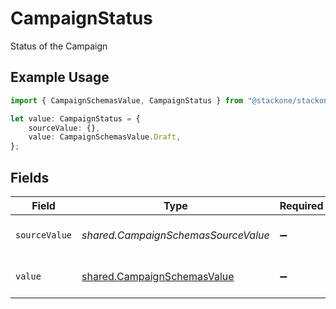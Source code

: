 # CampaignStatus

Status of the Campaign

## Example Usage

```typescript
import { CampaignSchemasValue, CampaignStatus } from "@stackone/stackone-client-ts/sdk/models/shared";

let value: CampaignStatus = {
    sourceValue: {},
    value: CampaignSchemasValue.Draft,
};
```

## Fields

| Field                                                                             | Type                                                                              | Required                                                                          | Description                                                                       | Example                                                                           |
| --------------------------------------------------------------------------------- | --------------------------------------------------------------------------------- | --------------------------------------------------------------------------------- | --------------------------------------------------------------------------------- | --------------------------------------------------------------------------------- |
| `sourceValue`                                                                     | *shared.CampaignSchemasSourceValue*                                               | :heavy_minus_sign:                                                                | The source value of the Status.                                                   | Email                                                                             |
| `value`                                                                           | [shared.CampaignSchemasValue](../../../sdk/models/shared/campaignschemasvalue.md) | :heavy_minus_sign:                                                                | The Status of the campaign.                                                       | email                                                                             |